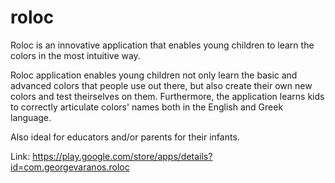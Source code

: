 # roloc

Roloc is an innovative application that enables young children to learn the colors in the most intuitive way. 

Roloc application enables young children not only learn the basic and advanced colors that people use out there, but also create their own new colors and test theirselves on them. Furthermore, the application learns kids to correctly articulate colors' names both in the English and Greek language.   

Also ideal for educators and/or parents for their infants.

Link: https://play.google.com/store/apps/details?id=com.georgevaranos.roloc

